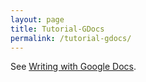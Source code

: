```yaml
---
layout: page
title: Tutorial-GDocs
permalink: /tutorial-gdocs/
---
```


See [Writing with Google Docs](https://github.com/ZettelGeist/zettelgeist/wiki/Writing-with-Google-Docs).
